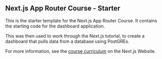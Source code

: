 ## Next.js App Router Course - Starter

This is the starter template for the Next.js App Router Course. It contains the starting code for the dashboard application.

This was then used to work through the Next.js tutorial, to create a dashboard that pulls data from a database using PostGREs.

For more information, see the [course curriculum](https://nextjs.org/learn) on the Next.js Website.
